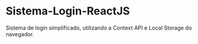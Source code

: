 # Sistema-Login-ReactJS
Sistema de login simplificado, utilizando a Context API e Local Storage do navegador.
